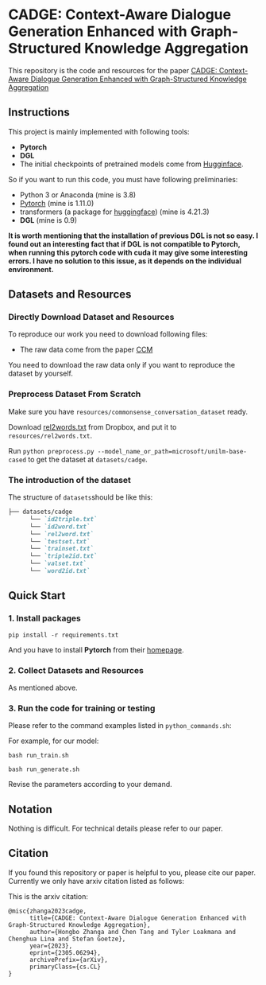 # CADGE: Context-Aware Dialogue Generation Enhanced with Graph-Structured Knowledge Aggregation
This repository is the code and resources for the paper [CADGE: Context-Aware Dialogue Generation Enhanced with Graph-Structured Knowledge Aggregation](https://arxiv.org/abs/2305.06294) 

## Instructions

This project is mainly implemented with following tools:
- **Pytorch** 
- **DGL** 
- The initial checkpoints of pretrained models come from [Hugginface](https://huggingface.co).

So if you want to run this code, you must have following preliminaries:
- Python 3 or Anaconda (mine is 3.8)
- [Pytorch](https://pytorch.org/) (mine is 1.11.0)
- transformers (a package for [huggingface](https://huggingface.co/facebook/bart-base)) (mine is 4.21.3)
- **DGL** (mine is 0.9) 

**It is worth mentioning that the installation of previous DGL is not so easy. I found out an interesting fact that if DGL is not compatible to Pytorch, when running this pytorch code with cuda it may give some interesting errors. I have no solution to this issue, as it depends on the individual environment.**

## Datasets and Resources

### Directly Download Dataset and Resources
To reproduce our work you need to download following files:

- The raw data come from the paper [CCM](https://github.com/thu-coai/ccm)

You need to download the raw data only if you want to reproduce the dataset by yourself.

### Preprocess Dataset From Scratch

Make sure you have `resources/commonsense_conversation_dataset` ready.

Download [rel2words.txt](https://www.dropbox.com/s/0wetcr2o1wa7z5f/rel2words.txt?dl=0) from Dropbox, and put it to `resources/rel2words.txt`.

Run `python preprocess.py --model_name_or_path=microsoft/unilm-base-cased` to get the dataset at `datasets/cadge`.

### The introduction of the dataset
The structure of `datasets`should be like this:
```markdown
├── datasets/cadge
      └── `id2triple.txt`    
      └── `id2word.txt`     
      └── `rel2word.txt` 
      └── `testset.txt` 
      └── `trainset.txt` 
      └── `triple2id.txt`
      └── `valset.txt`
      └── `word2id.txt`
```

## Quick Start

### 1. Install packages
```shell
pip install -r requirements.txt
```
And you have to install **Pytorch** from their [homepage](https://pytorch.org/get-started/locally/).

### 2. Collect Datasets and Resources

As mentioned above.

### 3. Run the code for training or testing

Please refer to the command examples listed in `python_commands.sh`:

For example, for our model:
```shell
bash run_train.sh
```

```shell
bash run_generate.sh
```

Revise the parameters according to your demand.

## Notation
Nothing is difficult. For technical details please refer to our paper.

## Citation
If you found this repository or paper is helpful to you, please cite our paper. 
Currently we only have arxiv citation listed as follows:

This is the arxiv citation:
```angular2
@misc{zhanga2023cadge,
      title={CADGE: Context-Aware Dialogue Generation Enhanced with Graph-Structured Knowledge Aggregation}, 
      author={Hongbo Zhanga and Chen Tang and Tyler Loakmana and Chenghua Lina and Stefan Goetze},
      year={2023},
      eprint={2305.06294},
      archivePrefix={arXiv},
      primaryClass={cs.CL}
}
```



